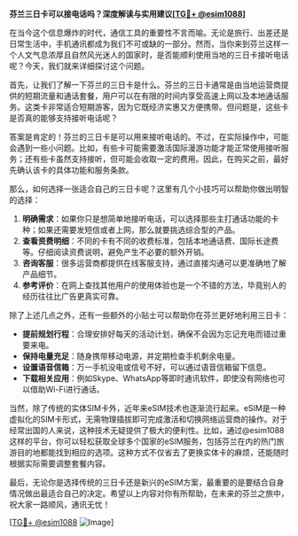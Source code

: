 **芬兰三日卡可以接电话吗？深度解读与实用建议[[TG💪+ @esim1088](https://t.me/s/esim1088)]**

在当今这个信息爆炸的时代，通信工具的重要性不言而喻。无论是旅行、出差还是日常生活中，手机通讯都成为我们不可或缺的一部分。然而，当你来到芬兰这样一个人文气息浓厚且自然风光迷人的国家时，是否能顺利使用当地的三日卡接听电话呢？今天，我们就来详细探讨这个问题。

首先，让我们了解一下芬兰的三日卡是什么。芬兰的三日卡通常是由当地运营商提供的短期流量和通话套餐，用户可以在有限的时间内享受高速上网以及本地通话服务。这类卡非常适合短期游客，因为它既经济实惠又方便携带。但问题是，这些卡是否真的能够支持接听电话呢？

答案是肯定的！芬兰的三日卡是可以用来接听电话的。不过，在实际操作中，可能会遇到一些小问题。比如，有些卡可能需要激活国际漫游功能才能正常使用接听服务；还有些卡虽然支持接听，但可能会收取一定的费用。因此，在购买之前，最好先确认该卡的具体功能和服务条款。

那么，如何选择一张适合自己的三日卡呢？这里有几个小技巧可以帮助你做出明智的选择：

1. **明确需求**：如果你只是想简单地接听电话，可以选择那些主打通话功能的卡种；如果还需要发短信或者上网，那么就要挑选综合型的产品。
2. **查看资费明细**：不同的卡有不同的收费标准，包括本地通话费、国际长途费等。仔细阅读资费说明，避免产生不必要的额外开销。
3. **咨询客服**：很多运营商都提供在线客服支持，通过直接沟通可以更准确地了解产品细节。
4. **参考评价**：在网上查找其他用户的使用体验也是一个不错的方法，毕竟别人的经历往往比广告更真实可靠。

除了上述几点之外，还有一些额外的小贴士可以帮助你在芬兰更好地利用三日卡：

- **提前规划行程**：合理安排好每天的活动计划，确保不会因为忘记充电而错过重要来电。
- **保持电量充足**：随身携带移动电源，并定期检查手机剩余电量。
- **设置语音信箱**：万一手机没电或信号不好，可以通过语音信箱留下信息。
- **下载相关应用**：例如Skype、WhatsApp等即时通讯软件，即使没有网络也可以借助Wi-Fi进行通话。

当然，除了传统的实体SIM卡外，近年来eSIM技术也逐渐流行起来。eSIM是一种虚拟化的SIM卡形式，无需物理插拔即可完成激活和切换网络运营商的操作。对于经常出国的人来说，这种技术无疑提供了极大的便利性。比如，通过@esim1088这样的平台，你可以轻松获取全球多个国家的eSIM服务，包括芬兰在内的热门旅游目的地都能找到相应的选项。这种方式不仅省去了更换实体卡的麻烦，还能随时根据实际需要调整套餐内容。

最后，无论你是选择传统的三日卡还是新兴的eSIM方案，最重要的是要结合自身情况做出最适合自己的决定。希望以上内容对你有所帮助，在未来的芬兰之旅中，祝大家一路顺风，通讯无忧！

[[TG💪+ @esim1088](https://t.me/s/esim1088) ![Image](https://i.postimg.cc/4NQfJmqS/Snipaste-2025-05-13-00-14-12.png)]